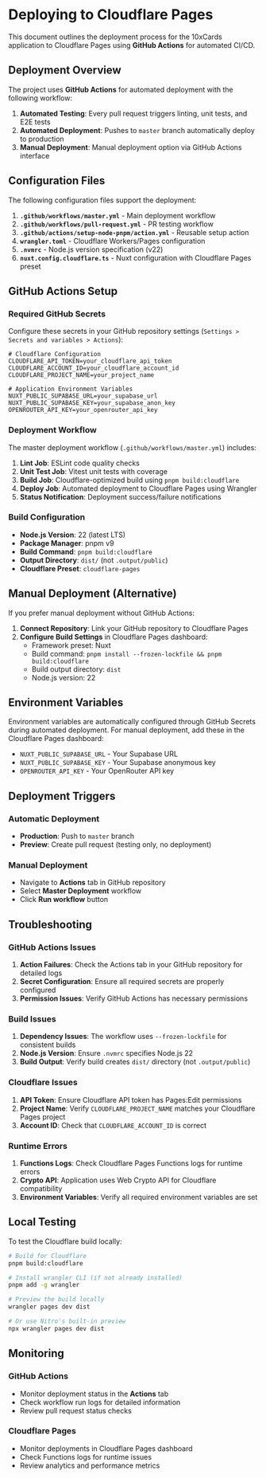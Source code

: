 # Deploying to Cloudflare Pages

This document outlines the deployment process for the 10xCards application to Cloudflare Pages using **GitHub Actions** for automated CI/CD.

## Deployment Overview

The project uses **GitHub Actions** for automated deployment with the following workflow:

1. **Automated Testing**: Every pull request triggers linting, unit tests, and E2E tests
2. **Automated Deployment**: Pushes to `master` branch automatically deploy to production
3. **Manual Deployment**: Manual deployment option via GitHub Actions interface

## Configuration Files

The following configuration files support the deployment:

1. **`.github/workflows/master.yml`** - Main deployment workflow
2. **`.github/workflows/pull-request.yml`** - PR testing workflow  
3. **`.github/actions/setup-node-pnpm/action.yml`** - Reusable setup action
4. **`wrangler.toml`** - Cloudflare Workers/Pages configuration
5. **`.nvmrc`** - Node.js version specification (v22)
6. **`nuxt.config.cloudflare.ts`** - Nuxt configuration with Cloudflare Pages preset

## GitHub Actions Setup

### Required GitHub Secrets

Configure these secrets in your GitHub repository settings (`Settings > Secrets and variables > Actions`):

```env
# Cloudflare Configuration
CLOUDFLARE_API_TOKEN=your_cloudflare_api_token
CLOUDFLARE_ACCOUNT_ID=your_cloudflare_account_id  
CLOUDFLARE_PROJECT_NAME=your_project_name

# Application Environment Variables
NUXT_PUBLIC_SUPABASE_URL=your_supabase_url
NUXT_PUBLIC_SUPABASE_KEY=your_supabase_anon_key
OPENROUTER_API_KEY=your_openrouter_api_key
```

### Deployment Workflow

The master deployment workflow (`.github/workflows/master.yml`) includes:

1. **Lint Job**: ESLint code quality checks
2. **Unit Test Job**: Vitest unit tests with coverage
3. **Build Job**: Cloudflare-optimized build using `pnpm build:cloudflare`
4. **Deploy Job**: Automated deployment to Cloudflare Pages using Wrangler
5. **Status Notification**: Deployment success/failure notifications

### Build Configuration

- **Node.js Version**: 22 (latest LTS)
- **Package Manager**: pnpm v9
- **Build Command**: `pnpm build:cloudflare`
- **Output Directory**: `dist/` (not `.output/public`)
- **Cloudflare Preset**: `cloudflare-pages`

## Manual Deployment (Alternative)

If you prefer manual deployment without GitHub Actions:

1. **Connect Repository**: Link your GitHub repository to Cloudflare Pages
2. **Configure Build Settings** in Cloudflare Pages dashboard:
   - Framework preset: Nuxt
   - Build command: `pnpm install --frozen-lockfile && pnpm build:cloudflare`
   - Build output directory: `dist`
   - Node.js version: 22

## Environment Variables

Environment variables are automatically configured through GitHub Secrets during automated deployment. For manual deployment, add these in the Cloudflare Pages dashboard:

- `NUXT_PUBLIC_SUPABASE_URL` - Your Supabase URL
- `NUXT_PUBLIC_SUPABASE_KEY` - Your Supabase anonymous key  
- `OPENROUTER_API_KEY` - Your OpenRouter API key

## Deployment Triggers

### Automatic Deployment
- **Production**: Push to `master` branch
- **Preview**: Create pull request (testing only, no deployment)

### Manual Deployment
- Navigate to **Actions** tab in GitHub repository
- Select **Master Deployment** workflow
- Click **Run workflow** button

## Troubleshooting

### GitHub Actions Issues

1. **Action Failures**: Check the Actions tab in your GitHub repository for detailed logs
2. **Secret Configuration**: Ensure all required secrets are properly configured
3. **Permission Issues**: Verify GitHub Actions has necessary permissions

### Build Issues

1. **Dependency Issues**: The workflow uses `--frozen-lockfile` for consistent builds
2. **Node.js Version**: Ensure `.nvmrc` specifies Node.js 22
3. **Build Output**: Verify build creates `dist/` directory (not `.output/public`)

### Cloudflare Issues

1. **API Token**: Ensure Cloudflare API token has Pages:Edit permissions
2. **Project Name**: Verify `CLOUDFLARE_PROJECT_NAME` matches your Cloudflare Pages project
3. **Account ID**: Check that `CLOUDFLARE_ACCOUNT_ID` is correct

### Runtime Errors

1. **Functions Logs**: Check Cloudflare Pages Functions logs for runtime errors
2. **Crypto API**: Application uses Web Crypto API for Cloudflare compatibility
3. **Environment Variables**: Verify all required environment variables are set

## Local Testing

To test the Cloudflare build locally:

```bash
# Build for Cloudflare
pnpm build:cloudflare

# Install wrangler CLI (if not already installed)
pnpm add -g wrangler

# Preview the build locally
wrangler pages dev dist

# Or use Nitro's built-in preview
npx wrangler pages dev dist
```

## Monitoring

### GitHub Actions
- Monitor deployment status in the **Actions** tab
- Check workflow run logs for detailed information
- Review pull request status checks

### Cloudflare Pages
- Monitor deployments in Cloudflare Pages dashboard
- Check Functions logs for runtime issues
- Review analytics and performance metrics
